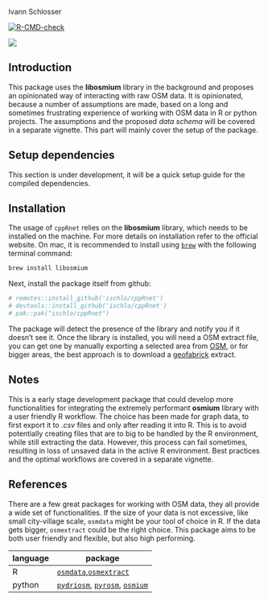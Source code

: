 Ivann Schlosser

<!-- badges: start -->

[![R-CMD-check](https://github.com/ischlo/cppRnet/actions/workflows/R-CMD-check.yaml/badge.svg)](https://github.com/ischlo/cppRnet/actions/workflows/R-CMD-check.yaml)

![](https://github.com/ischlo/cppSim/actions/workflows/rhub.yaml/badge.svg)

<!-- badges: end -->

## Introduction

This package uses the **libosmium** library in the background and
proposes an opinionated way of interacting with raw OSM data. It is
opinionated, because a number of assumptions are made, based on a long
and sometimes frustrating experience of working with OSM data in R or
python projects. The assumptions and the proposed *data schema* will be
covered in a separate vignette. This part will mainly cover the setup of
the package.

## Setup dependencies

This section is under development, it will be a quick setup guide for
the compiled dependencies.
<!-- While ultimately, this package is easy to use, there are some steps to do in order to set up the dependencies that rely on compiled code. This section covers the minimum setup that should get you going on Mac.  -->

<!-- First, we need to verify that the `C++` compilers are installed and up to date. Start by opening a terminal and typing the following command:  -->
<!-- ``` bash  -->
<!-- which g++-13 -->
<!-- ``` -->
<!-- if this results in an error, then consider installing the package `gcc` from *homebrew*. Once installed, open a new terminal an try again. This time, a path should appear, something like `/opt/homebrew/bin/g++-13`. -->

## Installation

The usage of `cppRnet` relies on the **libosmium** library, which needs
to be installed on the machine. For more details on installation refer
to the official website. On mac, it is recommended to install using
[`brew`](https://brew.sh) with the following terminal command:

``` bash
brew install libosmium
```

Next, install the package itself from github:

``` r
# remotes::install_github('ischlo/cppRnet')
# devtools::install_github('ischlo/cppRnet')
# pak::pak("ischlo/cppRnet")
```

The package will detect the presence of the library and notify you if it
doesn’t see it. Once the library is installed, you will need a OSM
extract file, you can get one by manually exporting a selected area from
[OSM](openstreetmap.org), or for bigger areas, the best approach is to
download a [geofabrick](https://download.geofabrik.de) extract.

## Notes

This is a early stage development package that could develop more
functionalities for integrating the extremely performant **osmium**
library with a user friendly R workflow. The choice has been made for
graph data, to first export it to *.csv* files and only after reading it
into R. This is to avoid potentially creating files that are to big to
be handled by the R environment, while still extracting the data.
However, this process can fail sometimes, resulting in loss of unsaved
data in the active R environment. Best practices and the optimal
workflows are covered in a separate vignette.

## References

There are a few great packages for working with OSM data, they all
provide a wide set of functionalities. If the size of your data is not
excessive, like small city-village scale, `osmdata` might be your tool
of choice in R. If the data gets bigger, `osmextract` could be the right
choice. This package aims to be both user friendly and flexible, but
also high performing.

| language | package                                                                                                                                               |
|----------|-------------------------------------------------------------------------------------------------------------------------------------------------------|
| R        | [`osmdata`](https://docs.ropensci.org/osmdata/),[`osmextract`](https://docs.ropensci.org/osmextract/)                                                 |
| python   | [`pydriosm`](https://pypi.org/project/pydriosm/), [`pyrosm`](https://pyrosm.readthedocs.io/en/latest/#), [`osmium`](https://pypi.org/project/osmium/) |
